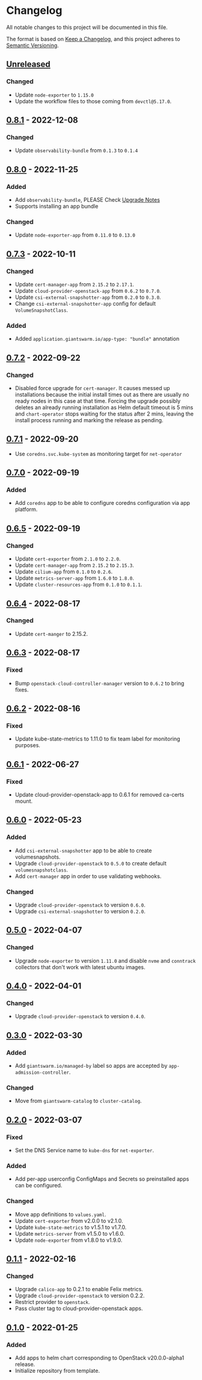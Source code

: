 # Changelog

All notable changes to this project will be documented in this file.

The format is based on [Keep a Changelog](https://keepachangelog.com/en/1.0.0/),
and this project adheres to [Semantic Versioning](https://semver.org/spec/v2.0.0.html).

## [Unreleased]

### Changed

- Update `node-exporter` to `1.15.0`
- Update the workflow files to those coming from `devctl@5.17.0`.

## [0.8.1] - 2022-12-08

### Changed

- Update `observability-bundle` from `0.1.3` to `0.1.4`

## [0.8.0] - 2022-11-25

### Added

- Add `observability-bundle`, PLEASE Check [Upgrade Notes](https://github.com/giantswarm/default-apps-openstack/tree/main#to-08x)
- Supports installing an app bundle

### Changed

- Update `node-exporter-app` from `0.11.0` to `0.13.0`

## [0.7.3] - 2022-10-11

### Changed

- Update `cert-manager-app` from `2.15.2` to `2.17.1`.
- Update `cloud-provider-openstack-app` from `0.6.2` to `0.7.0`.
- Update `csi-external-snapshotter-app` from `0.2.0` to `0.3.0`.
- Change `csi-external-snapshotter-app` config for default `VolumeSnapshotClass`.

### Added

- Added `application.giantswarm.io/app-type: "bundle"` annotation

## [0.7.2] - 2022-09-22

### Changed

- Disabled force upgrade for `cert-manager`. It causes messed up installations because the initial install times out as there are usually no ready nodes in this case at that time. Forcing the upgrade possibly deletes an already running installation as Helm default timeout is 5 mins and `chart-operator` stops waiting for the status after 2 mins, leaving the install process running and marking the release as pending.

## [0.7.1] - 2022-09-20

- Use `coredns.svc.kube-system` as monitoring target for `net-operator`

## [0.7.0] - 2022-09-19

### Added

- Add `coredns` app to be able to configure coredns configuration via app platform.

## [0.6.5] - 2022-09-19

### Changed

- Update `cert-exporter` from `2.1.0` to `2.2.0`.
- Update `cert-manager-app` from `2.15.2` to `2.15.3`.
- Update `cilium-app` from `0.1.0` to `0.2.6`.
- Update `metrics-server-app` from `1.6.0` to `1.8.0`. 
- Update `cluster-resources-app` from `0.1.0` to `0.1.1`.

## [0.6.4] - 2022-08-17

### Changed

- Update `cert-manger` to 2.15.2.

## [0.6.3] - 2022-08-17

### Fixed

- Bump `openstack-cloud-controller-manager` version to `0.6.2` to bring fixes.

## [0.6.2] - 2022-08-16

### Fixed

- Update kube-state-metrics to 1.11.0 to fix team label for monitoring purposes.

## [0.6.1] - 2022-06-27

### Fixed

- Update cloud-provider-openstack-app to 0.6.1 for removed ca-certs mount.

## [0.6.0] - 2022-05-23

### Added

- Add `csi-external-snapshotter` app to be able to create volumesnapshots.
- Upgrade `cloud-provider-openstack` to `0.5.0` to create default `volumesnapshotclass`.
- Add `cert-manager` app in order to use validating webhooks.

### Changed

- Upgrade `cloud-provider-openstack` to version `0.6.0`.
- Upgrade `csi-external-snapshotter` to version `0.2.0`.

## [0.5.0] - 2022-04-07

### Changed

- Upgrade `node-exporter` to version `1.11.0` and disable `nvme` and `conntrack` collectors that don't work with latest ubuntu images.

## [0.4.0] - 2022-04-01

### Changed

- Upgrade `cloud-provider-openstack` to version `0.4.0`.

## [0.3.0] - 2022-03-30

### Added

- Add `giantswarm.io/managed-by` label so apps are accepted by `app-admission-controller`.

### Changed

- Move from `giantswarm-catalog` to `cluster-catalog`.

## [0.2.0] - 2022-03-07

### Fixed

- Set the DNS Service name to `kube-dns` for `net-exporter`.

### Added

- Add per-app userconfig ConfigMaps and Secrets so preinstalled apps can be configured.

### Changed

- Move app definitions to `values.yaml`.
- Update `cert-exporter` from v2.0.0 to v2.1.0.
- Update `kube-state-metrics` to v1.5.1 to v1.7.0.
- Update `metrics-server` from v1.5.0 to v1.6.0.
- Update `node-exporter` from v1.8.0 to v1.9.0.

## [0.1.1] - 2022-02-16

### Changed

- Upgrade `calico-app` to 0.2.1 to enable Felix metrics.
- Upgrade `cloud-provider-openstack` to version 0.2.2.
- Restrict provider to `openstack`.
- Pass cluster tag to cloud-provider-openstack apps.

## [0.1.0] - 2022-01-25

### Added

- Add apps to helm chart corresponding to OpenStack v20.0.0-alpha1 release.
- Initialize repository from template.

[Unreleased]: https://github.com/giantswarm/default-apps-openstack/compare/v0.8.1...HEAD
[0.8.1]: https://github.com/giantswarm/default-apps-openstack/compare/v0.8.0...v0.8.1
[0.8.0]: https://github.com/giantswarm/default-apps-openstack/compare/v0.7.3...v0.8.0
[0.7.3]: https://github.com/giantswarm/default-apps-openstack/compare/v0.7.2...v0.7.3
[0.7.2]: https://github.com/giantswarm/default-apps-openstack/compare/v0.7.1...v0.7.2
[0.7.1]: https://github.com/giantswarm/default-apps-openstack/compare/v0.7.0...v0.7.1
[0.7.0]: https://github.com/giantswarm/default-apps-openstack/compare/v0.6.5...v0.7.0
[0.6.5]: https://github.com/giantswarm/default-apps-openstack/compare/v0.6.4...v0.6.5
[0.6.4]: https://github.com/giantswarm/default-apps-openstack/compare/v0.6.3...v0.6.4
[0.6.3]: https://github.com/giantswarm/default-apps-openstack/compare/v0.6.2...v0.6.3
[0.6.2]: https://github.com/giantswarm/default-apps-openstack/compare/v0.6.1...v0.6.2
[0.6.1]: https://github.com/giantswarm/default-apps-openstack/compare/v0.6.0...v0.6.1
[0.6.0]: https://github.com/giantswarm/default-apps-openstack/compare/v0.5.0...v0.6.0
[0.5.0]: https://github.com/giantswarm/default-apps-openstack/compare/v0.4.0...v0.5.0
[0.4.0]: https://github.com/giantswarm/default-apps-openstack/compare/v0.3.0...v0.4.0
[0.3.0]: https://github.com/giantswarm/default-apps-openstack/compare/v0.2.0...v0.3.0
[0.2.0]: https://github.com/giantswarm/default-apps-openstack/compare/v0.1.1...v0.2.0
[0.1.1]: https://github.com/giantswarm/default-apps-openstack/compare/v0.1.0...v0.1.1
[0.1.0]: https://github.com/giantswarm/default-apps-openstack/releases/tag/v0.1.0

